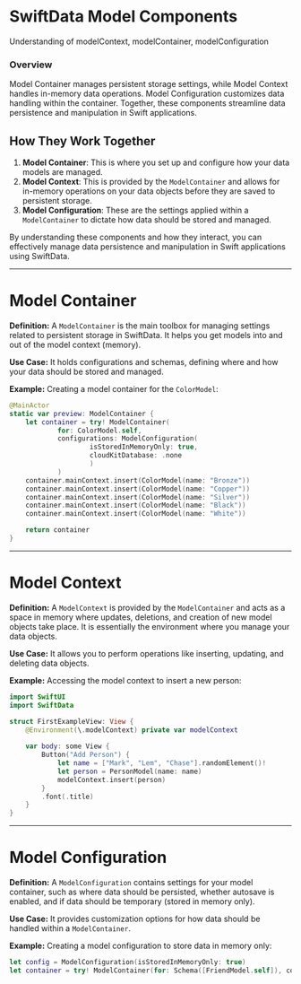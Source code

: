 # SwiftData Model Components

Understanding of modelContext, modelContainer, modelConfiguration

### Overview
Model Container manages persistent storage settings, while Model Context handles in-memory data operations. Model Configuration customizes data handling within the container. Together, these components streamline data persistence and manipulation in Swift applications.


## How They Work Together

1. **Model Container**: This is where you set up and configure how your data models are managed.
2. **Model Context**: This is provided by the `ModelContainer` and allows for in-memory operations on your data objects before they are saved to persistent storage.
3. **Model Configuration**: These are the settings applied within a `ModelContainer` to dictate how data should be stored and managed.

By understanding these components and how they interact, you can effectively manage data persistence and manipulation in Swift applications using SwiftData.

---

# Model Container

**Definition:**
A `ModelContainer` is the main toolbox for managing settings related to persistent storage in SwiftData. It helps you get models into and out of the model context (memory).

**Use Case:**
It holds configurations and schemas, defining where and how your data should be stored and managed.

**Example:**
Creating a model container for the `ColorModel`:

```swift
@MainActor
static var preview: ModelContainer {
    let container = try! ModelContainer(
            for: ColorModel.self, 
            configurations: ModelConfiguration(
                    isStoredInMemoryOnly: true,
                    cloudKitDatabase: .none
                    )
            )
    container.mainContext.insert(ColorModel(name: "Bronze"))
    container.mainContext.insert(ColorModel(name: "Copper"))
    container.mainContext.insert(ColorModel(name: "Silver"))
    container.mainContext.insert(ColorModel(name: "Black"))
    container.mainContext.insert(ColorModel(name: "White"))

    return container
}
```
---

# Model Context

**Definition:**
A `ModelContext` is provided by the `ModelContainer` and acts as a space in memory where updates, deletions, and creation of new model objects take place. It is essentially the environment where you manage your data objects.

**Use Case:**
It allows you to perform operations like inserting, updating, and deleting data objects.

**Example:**
Accessing the model context to insert a new person:

```swift
import SwiftUI
import SwiftData

struct FirstExampleView: View {
    @Environment(\.modelContext) private var modelContext
        
    var body: some View {
        Button("Add Person") {
            let name = ["Mark", "Lem", "Chase"].randomElement()!
            let person = PersonModel(name: name)
            modelContext.insert(person)
        }
        .font(.title)
    }
}
```

---


# Model Configuration

**Definition:**
A `ModelConfiguration` contains settings for your model container, such as where data should be persisted, whether autosave is enabled, and if data should be temporary (stored in memory only).

**Use Case:**
It provides customization options for how data should be handled within a `ModelContainer`.

**Example:**
Creating a model configuration to store data in memory only:

```swift
let config = ModelConfiguration(isStoredInMemoryOnly: true)
let container = try! ModelContainer(for: Schema([FriendModel.self]), configurations: [config])
```





